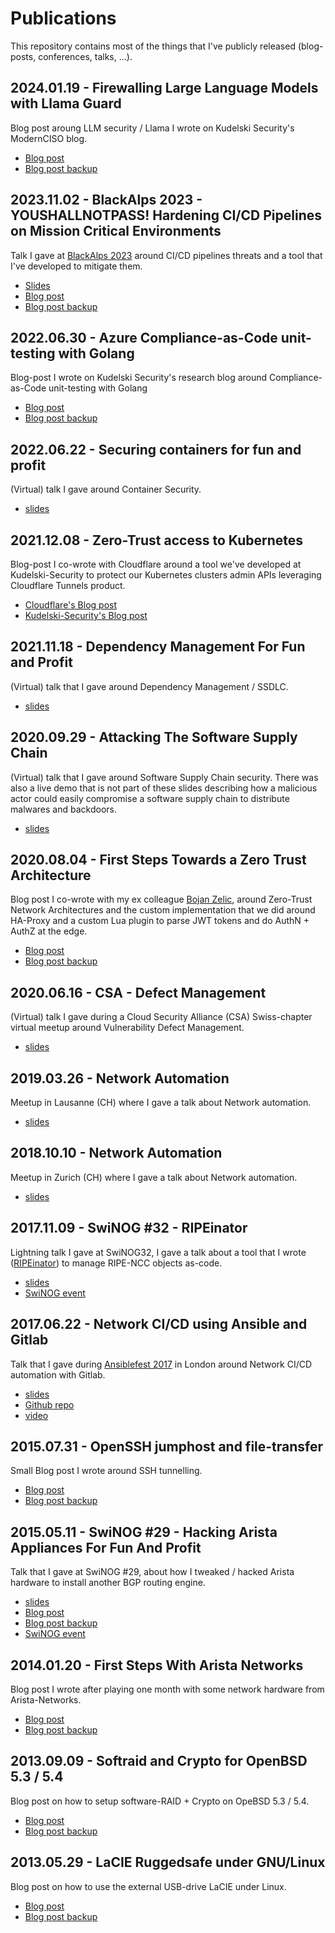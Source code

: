 # Publications

This repository contains most of the things that I've publicly released (blog-posts, conferences, talks, ...).


## 2024.01.19 - Firewalling Large Language Models with Llama Guard

Blog post aroung LLM security / Llama I wrote on Kudelski Security's ModernCISO blog.

* [Blog post](https://modernciso.com/2024/01/19/firewalling-large-language-models-with-llama-guard)
* [Blog post backup](files/2024.01.19-firewalling_large_language_models_with_llama_guard.pdf)

## 2023.11.02 - BlackAlps 2023 - YOUSHALLNOTPASS! Hardening CI/CD Pipelines on Mission Critical Environments

Talk I gave at [BlackAlps 2023](https://www.blackalps.ch) around CI/CD pipelines threats and a tool that I've developed to mitigate them.

* [Slides](files/2023.11.02-BlackAlps2023_youshallnotpass.pdf)
* [Blog post](https://research.kudelskisecurity.com/2023/11/01/youshallnotpass-hardening-ci-cd-pipelines-on-mission-critical-environments)
* [Blog post backup](files/2023.11.02-You_shall_not_pass_hardening_cicd_pipelines_on_mission_critical_environments.pdf)

## 2022.06.30 - Azure Compliance-as-Code unit-testing with Golang

Blog-post I wrote on Kudelski Security's research blog around Compliance-as-Code unit-testing with Golang

* [Blog post](https://research.kudelskisecurity.com/2022/06/30/azure-compliance-as-code-unit-testing-with-golang)
* [Blog post backup](files/2022.06.30-Azure_compliance_as_code_unit_testing_with_golang.pdf)


## 2022.06.22 - Securing containers for fun and profit

(Virtual) talk I gave around Container Security.

* [slides](files/2022.06.22-Securing_containers_final.pdf)

## 2021.12.08 - Zero-Trust access to Kubernetes

Blog-post I co-wrote with Cloudflare around a tool we've developed at Kudelski-Security to protect our Kubernetes clusters admin APIs leveraging Cloudflare Tunnels product.

* [Cloudflare's Blog post](https://blog.cloudflare.com/guest-blog-zero-trust-access-kubernetes/)
* [Kudelski-Security's Blog post](https://research.kudelskisecurity.com/2021/12/14/zero-trust-access-to-kubernetes/)

## 2021.11.18 - Dependency Management For Fun and Profit

(Virtual) talk that I gave around Dependency Management / SSDLC.

* [slides](files/2021.11.18-Dependency_management_meetup.pdf)

## 2020.09.29 - Attacking The Software Supply Chain

(Virtual) talk that I gave around Software Supply Chain security. There was also a live demo that is not part of these slides describing how a malicious actor could easily compromise a software supply chain to distribute malwares and backdoors.

* [slides](files/2020.09.29.SSDLC_research_bytes.pdf)

## 2020.08.04 - First Steps Towards a Zero Trust Architecture

Blog post I co-wrote with my ex colleague [Bojan Zelic](https://github.com/BojanZelic), around Zero-Trust Network Architectures and the custom implementation that we did around HA-Proxy and a custom Lua plugin to parse JWT tokens and do AuthN + AuthZ at the edge.

* [Blog post](https://research.kudelskisecurity.com/2020/08/04/first-steps-towards-a-zero-trust-architecture)
* [Blog post backup](files/2020.08.04-First_steps_towards_a_zero_trust_architecture.pdf)

## 2020.06.16 - CSA - Defect Management

(Virtual) talk I gave during a Cloud Security Alliance (CSA) Swiss-chapter virtual meetup around Vulnerability Defect Management.

* [slides](files/2020.06.16.CSA-defect-management.pdf)

## 2019.03.26 - Network Automation

Meetup in Lausanne (CH) where I gave a talk about Network automation.

* [slides](files/2019.03.21_romain_aviolat_talk_meetup_lausanne.pdf)

## 2018.10.10 - Network Automation

Meetup in Zurich (CH) where I gave a talk about Network automation.

* [slides](files/2018.10.08_romain_aviolat_talk_meetup_zrh.pdf)

## 2017.11.09 - SwiNOG #32 - RIPEinator

Lightning talk I gave at SwiNOG32, I gave a talk about a tool that I wrote ([RIPEinator](https://github.com/xens/ripeinator)) to manage RIPE-NCC objects as-code.

* [slides](files/2017.11.09-LightningTalk_SwiNOG_32_RIPEinator.pdf)
* [SwiNOG event](https://www.swinog.ch/meetings/swinog32)

## 2017.06.22 - Network CI/CD using Ansible and Gitlab

Talk that I gave during [Ansiblefest 2017](https://www.ansible.com/resources/videos/ansiblefest-london-2017) in London around Network CI/CD automation with Gitlab.

* [slides](files/2017.06.22_romain_aviolat_talk_ansiblefest_london.pdf)
* [Github repo](https://github.com/xens/ansiblefest2k17)
* [video](https://www.ansible.com/network-ci-cd-using-ansible-and-gitlab)

## 2015.07.31 - OpenSSH jumphost and file-transfer

Small Blog post I wrote around SSH tunnelling.

* [Blog post](https://research.kudelskisecurity.com/2015/07/31/openssh-jump-host-and-file-transfer/)
* [Blog post backup](files/2015.07.31-OpenSSH_jumphost_and_file_transfer.pdf)

## 2015.05.11 - SwiNOG #29 - Hacking Arista Appliances For Fun And Profit

Talk that I gave at SwiNOG #29, about how I tweaked / hacked Arista hardware to install another BGP routing engine.

* [slides](files/08_Romain_Avoilat_Hacking_Arista_applicances_for_fun_and_profit.pdf)
* [Blog post](https://research.kudelskisecurity.com/2015/10/01/hacking-arista-appliances-for-fun-and-profit)
* [Blog post backup](files/2015.05.11-Swinog_29_hacking_arista_appliances_for_fun_and_profit.pdf)
* [SwiNOG event](https://www.swinog.ch/meetings/swinog29)

## 2014.01.20 - First Steps With Arista Networks

Blog post I wrote after playing one month with some network hardware from Arista-Networks.

* [Blog post](https://research.kudelskisecurity.com/2014/01/20/first-steps-with-arista-networks)
* [Blog post backup](files/2014.01.20-First_steps_with_arista_networks.pdf)

## 2013.09.09 - Softraid and Crypto for OpenBSD 5.3 / 5.4

Blog post on how to setup software-RAID + Crypto on OpeBSD 5.3 / 5.4.

* [Blog post](https://research.kudelskisecurity.com/2013/09/19/softraid-and-crypto-for-openbsd-5-3)
* [Blog post backup](files/2013.09.09-Softraid_and_crypto_openbsd.pdf)

## 2013.05.29 - LaCIE Ruggedsafe under GNU/Linux

Blog post on how to use the external USB-drive LaCIE under Linux.

* [Blog post](https://research.kudelskisecurity.com/2013/05/29/lacie-ruggedsafe-under-gnulinux)
* [Blog post backup](files/2013.05.29-Lacie_ruggedsafe_under_gnu_linux.pdf)

